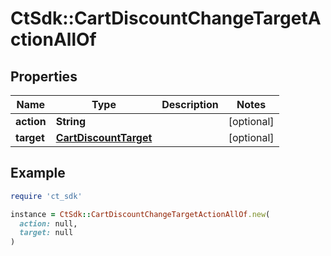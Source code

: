 # CtSdk::CartDiscountChangeTargetActionAllOf

## Properties

| Name | Type | Description | Notes |
| ---- | ---- | ----------- | ----- |
| **action** | **String** |  | [optional] |
| **target** | [**CartDiscountTarget**](CartDiscountTarget.md) |  | [optional] |

## Example

```ruby
require 'ct_sdk'

instance = CtSdk::CartDiscountChangeTargetActionAllOf.new(
  action: null,
  target: null
)
```

